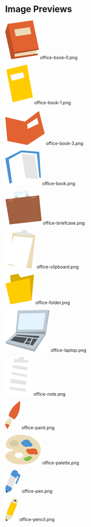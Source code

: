 # Image Previews

![office-book-0.png](office-book-0.png) office-book-0.png

![office-book-1.png](office-book-1.png) office-book-1.png

![office-book-3.png](office-book-3.png) office-book-3.png

![office-book.png](office-book.png) office-book.png

![office-briefcase.png](office-briefcase.png) office-briefcase.png

![office-clipboard.png](office-clipboard.png) office-clipboard.png

![office-folder.png](office-folder.png) office-folder.png

![office-laptop.png](office-laptop.png) office-laptop.png

![office-note.png](office-note.png) office-note.png

![office-paint.png](office-paint.png) office-paint.png

![office-palette.png](office-palette.png) office-palette.png

![office-pen.png](office-pen.png) office-pen.png

![office-pencil.png](office-pencil.png) office-pencil.png

